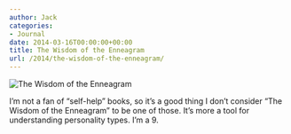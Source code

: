```yaml
---
author: Jack
categories:
- Journal
date: 2014-03-16T00:00:00+00:00
title: The Wisdom of the Enneagram
url: /2014/the-wisdom-of-the-enneagram/
---
```


<aside> <img src="/img/2014/wisdom-of-the-enneagram.jpg" alt="The Wisdom of the Enneagram" class="postimage" />
  
</aside> 

I&#x2019;m not a fan of &#x201c;self-help&#x201d; books, so it&#x2019;s a good thing I don&#x2019;t consider &#x201c;The Wisdom of the Enneagram&#x201d; to be one of those. It&#x2019;s more a tool for understanding personality types. I&#x2019;m a 9.